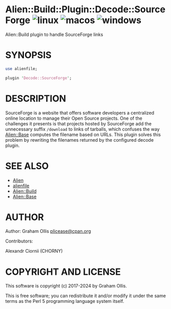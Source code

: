 # Alien::Build::Plugin::Decode::SourceForge ![linux](https://github.com/uperl/Alien-Build-Plugin-Decode-SourceForge/workflows/linux/badge.svg) ![macos](https://github.com/uperl/Alien-Build-Plugin-Decode-SourceForge/workflows/macos/badge.svg) ![windows](https://github.com/uperl/Alien-Build-Plugin-Decode-SourceForge/workflows/windows/badge.svg)

Alien::Build plugin to handle SourceForge links

# SYNOPSIS

```perl
use alienfile;

plugin 'Decode::SourceForge';
```

# DESCRIPTION

SourceForge is a website that offers software developers a centralized online location to
manage their Open Source projects.  One of the challenges it presents is that projects
hosted by SourceForge add the unnecessary suffix `/download` to links of tarballs, which
confuses the way [Alien::Base](https://metacpan.org/pod/Alien::Base) computes the filename based on URLs.  This plugin solves
this problem by rewriting the filenames returned by the configured decode plugin.

# SEE ALSO

- [Alien](https://metacpan.org/pod/Alien)
- [alienfile](https://metacpan.org/pod/alienfile)
- [Alien::Build](https://metacpan.org/pod/Alien::Build)
- [Alien::Base](https://metacpan.org/pod/Alien::Base)

# AUTHOR

Author: Graham Ollis <plicease@cpan.org>

Contributors:

Alexandr Ciornii (CHORNY)

# COPYRIGHT AND LICENSE

This software is copyright (c) 2017-2024 by Graham Ollis.

This is free software; you can redistribute it and/or modify it under
the same terms as the Perl 5 programming language system itself.

